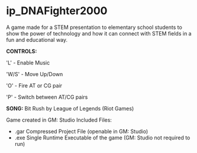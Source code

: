 # ip_DNAFighter2000
A game made for a STEM presentation to elementary school students to show the power of technology and how it can connect with STEM fields in a fun and educational way.

**CONTROLS:**

'L' - Enable Music

'W/S' - Move Up/Down

'O' - Fire AT or CG pair

'P' - Switch between AT/CG pairs


**SONG:** Bit Rush by League of Legends (Riot Games)

Game created in GM: Studio
Included Files:
- .gar Compressed Project File (openable in GM: Studio)
- .exe Single Runtime Executable of the game (GM: Studio not required to run)
